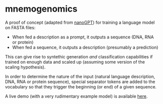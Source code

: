 # mnemogenomics

A proof of concept (adapted from [nanoGPT](https://github.com/karpathy/nanoGPT)) for training a language model on FASTA files:

* When fed a description as a prompt, it outputs a sequence (DNA, RNA or protein)
* When fed a sequence, it outputs a description (presumably a prediction)

This can give rise to syntethic generation *and* classification capabilities if trained on enough data and scaled up (assuming some version of the scaling hypothesis).

In order to determine the nature of the input (natural language description, DNA, RNA or protein sequence), special separator tokens are added to the vocabulary so that they trigger the beginning (or end) of a given sequence.

A live demo (with a very rudimentary example model) is available [here](https://baudrly.github.io/mnemogenomics).
